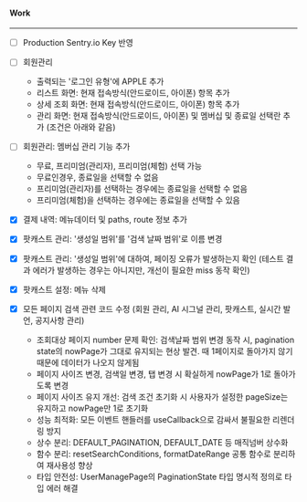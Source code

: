 
#### Work
---
- [ ] Production Sentry.io Key 반영
- [ ] 회원관리
	- 출력되는 '로그인 유형'에 APPLE 추가
	- 리스트 화면: 현재 접속방식(안드로이드, 아이폰) 항목 추가
	- 상세 조회 화면: 현재 접속방식(안드로이드, 아이폰) 항목 추가
	- 관리 화면: 현재 접속방식(안드로이드, 아이폰) 및 멤버십 및 종료일 선택란 추가 (조건은 아래와 같음)

- [ ] 회원관리: 멤버십 관리 기능 추가
	- 무료, 프리미엄(관리자), 프리미엄(체험) 선택 가능
	- 무료인경우, 종료일을 선택할 수 없음
	- 프리미엄(관리자)를 선택하는 경우에는 종료일을 선택할 수 없음
	- 프리미엄(체험)을 선택하는 경우에는 종료일을 선택할 수 있음

- [x] 결제 내역: 메뉴데이터 및 paths, route 정보 추가

- [x] 팟캐스트 관리: '생성일 범위'를 '검색 날짜 범위'로 이름 변경
- [x] 팟캐스트 관리: '생성일 범위'에 대하여, 페이징 오류가 발생하는지 확인 (테스트 결과 에러가 발생하는 경우는 아니지만, 개선이 필요한 miss 동작 확인)
- [x] 팟캐스트 설정: 메뉴 삭제
- [x] 모든 페이지 검색 관련 코드 수정 (회원 관리, AI 시그널 관리, 팟캐스트, 실시간 발언, 공지사항 관리)
	- 조회대상 페이지 number 문제 확인: 검색날짜 범위 변경 동작 시, pagination state의 nowPage가 그대로 유지되는 현상 발견. 때 1페이지로 돌아가지 않기 때문에 데이터가 나오지 않게됨
	- 페이지 사이즈 변경, 검색일 변경, 탭 변경 시 확실하게 nowPage가 1로 돌아가도록 변경
	- 페이지 사이즈 유지 개선: 검색 조건 초기화 시 사용자가 설정한 pageSize는 유지하고 nowPage만 1로 초기화
	- 성능 최적화: 모든 이벤트 핸들러를 useCallback으로 감싸서 불필요한 리렌더링 방지
	- 상수 분리: DEFAULT_PAGINATION, DEFAULT_DATE 등 매직넘버 상수화
	- 함수 분리: resetSearchConditions, formatDateRange 공통 함수로 분리하여 재사용성 향상
	- 타입 안전성: UserManagePage의 PaginationState 타입 명시적 정의로 타입 에러 해결